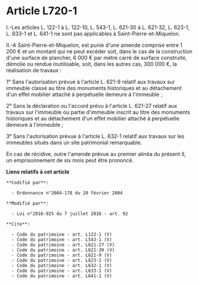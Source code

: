 # Article L720-1

I.-Les articles L. 122-1 à L. 122-10, L. 543-1, L. 621-30 à L. 621-32, L. 623-1, L. 633-1 et L. 641-1 ne sont pas applicables
à Saint-Pierre-et-Miquelon. 

II.-A Saint-Pierre-et-Miquelon, est punie d'une amende comprise entre 1 200 € et un montant qui ne peut excéder soit, dans le
cas de la construction d'une surface de plancher, 6 000 € par mètre carré de surface construite, démolie ou rendue
inutilisable, soit, dans les autres cas, 300 000 €, la réalisation de travaux : 

1° Sans l'autorisation prévue à l'article L. 621-9 relatif aux travaux sur immeuble classé au titre des monuments historiques
et au détachement d'un effet mobilier attaché à perpétuelle demeure à l'immeuble ; 

2° Sans la déclaration ou l'accord prévu à l'article L. 621-27 relatif aux travaux sur l'immeuble ou partie d'immeuble
inscrit au titre des monuments historiques et au détachement d'un effet mobilier attaché à perpétuelle demeure à
l'immeuble ; 

3° Sans l'autorisation prévue à l'article L. 632-1 relatif aux travaux sur les immeubles situés dans un site patrimonial
remarquable. 

En cas de récidive, outre l'amende prévue au premier alinéa du présent II, un emprisonnement de six mois peut être prononcé.

**Liens relatifs à cet article**

	**Codifié par**:

	  - Ordonnance n°2004-178 du 20 février 2004

	**Modifié par**:

	  - Loi n°2016-925 du 7 juillet 2016 - art. 92

	**Cite**:

	  - Code du patrimoine - art. L122-1 (V)
	  - Code du patrimoine - art. L543-1 (V)
	  - Code du patrimoine - art. L621-27 (V)
	  - Code du patrimoine - art. L621-30 (V)
	  - Code du patrimoine - art. L621-9 (V)
	  - Code du patrimoine - art. L623-1 (V)
	  - Code du patrimoine - art. L632-1 (V)
	  - Code du patrimoine - art. L633-1 (V)
	  - Code du patrimoine - art. L641-1 (V)
